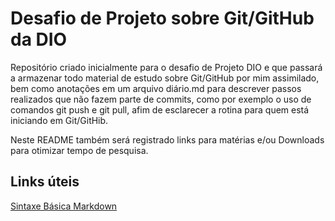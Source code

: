 # Desafio de Projeto sobre Git/GitHub da DIO
Repositório criado inicialmente para o desafio de Projeto DIO e que passará a armazenar todo material de estudo sobre Git/GitHub por mim assimilado, bem como anotações em um arquivo diário.md para descrever passos realizados que não fazem parte de commits, como por exemplo o uso de comandos git push e git pull, afim de esclarecer a rotina para quem está iniciando em Git/GitHib.

Neste README também será registrado links para matérias e/ou Downloads para otimizar tempo de pesquisa. 

## Links úteis

[Sintaxe Básica Markdown](https://www.markdownguide.org/basic-syntax/)

